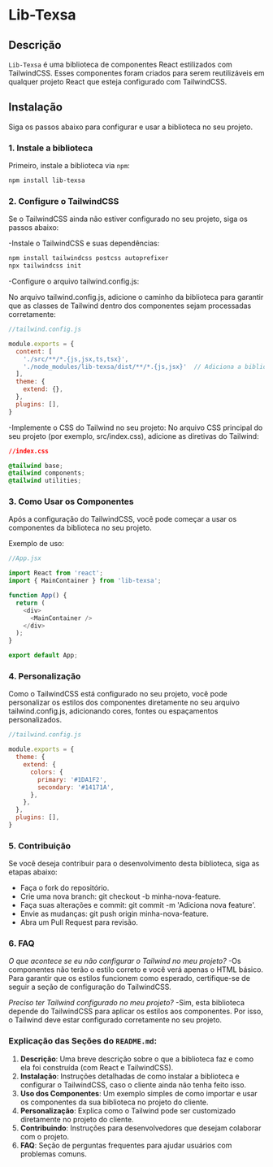 # Lib-Texsa

## Descrição

`Lib-Texsa` é uma biblioteca de componentes React estilizados com TailwindCSS. Esses componentes foram criados para serem reutilizáveis em qualquer projeto React que esteja configurado com TailwindCSS.

## Instalação

Siga os passos abaixo para configurar e usar a biblioteca no seu projeto.

### 1. Instale a biblioteca

Primeiro, instale a biblioteca via `npm`:

```bash
npm install lib-texsa
```

### 2. Configure o TailwindCSS

Se o TailwindCSS ainda não estiver configurado no seu projeto, siga os passos abaixo:

-Instale o TailwindCSS e suas dependências:


```bash
npm install tailwindcss postcss autoprefixer
npx tailwindcss init
```
-Configure o arquivo tailwind.config.js:

No arquivo tailwind.config.js, adicione o caminho da biblioteca para garantir que as classes de Tailwind dentro dos componentes sejam processadas corretamente:
```javascript
//tailwind.config.js

module.exports = {
  content: [
    './src/**/*.{js,jsx,ts,tsx}',
    './node_modules/lib-texsa/dist/**/*.{js,jsx}'  // Adiciona a biblioteca aqui
  ],
  theme: {
    extend: {},
  },
  plugins: [],
}
```
-Implemente o CSS do Tailwind no seu projeto:
No arquivo CSS principal do seu projeto (por exemplo, src/index.css), adicione as diretivas do Tailwind:

```css
//index.css

@tailwind base;
@tailwind components;
@tailwind utilities;
```

### 3. Como Usar os Componentes

Após a configuração do TailwindCSS, você pode começar a usar os componentes da biblioteca no seu projeto.

Exemplo de uso:

```javascript
//App.jsx

import React from 'react';
import { MainContainer } from 'lib-texsa';

function App() {
  return (
    <div>
      <MainContainer />
    </div>
  );
}

export default App;
```
### 4. Personalização

Como o TailwindCSS está configurado no seu projeto, você pode personalizar os estilos dos componentes diretamente no seu arquivo tailwind.config.js, adicionando cores, fontes ou espaçamentos personalizados.
```javascript
//tailwind.config.js

module.exports = {
  theme: {
    extend: {
      colors: {
        primary: '#1DA1F2',
        secondary: '#14171A',
      },
    },
  },
  plugins: [],
}
```
### 5. Contribuição

Se você deseja contribuir para o desenvolvimento desta biblioteca, siga as etapas abaixo:

- Faça o fork do repositório.
- Crie uma nova branch: git checkout -b minha-nova-feature.
- Faça suas alterações e commit: git commit -m 'Adiciona nova feature'.
- Envie as mudanças: git push origin minha-nova-feature.
- Abra um Pull Request para revisão.

### 6. FAQ

*O que acontece se eu não configurar o Tailwind no meu projeto?*
-Os componentes não terão o estilo correto e você verá apenas o HTML básico. Para garantir que os estilos funcionem como esperado, certifique-se de seguir a seção de configuração do TailwindCSS.

*Preciso ter Tailwind configurado no meu projeto?*
-Sim, esta biblioteca depende do TailwindCSS para aplicar os estilos aos componentes. Por isso, o Tailwind deve estar configurado corretamente no seu projeto.

### Explicação das Seções do `README.md`:

1. **Descrição**: Uma breve descrição sobre o que a biblioteca faz e como ela foi construída (com React e TailwindCSS).
2. **Instalação**: Instruções detalhadas de como instalar a biblioteca e configurar o TailwindCSS, caso o cliente ainda não tenha feito isso.
3. **Uso dos Componentes**: Um exemplo simples de como importar e usar os componentes da sua biblioteca no projeto do cliente.
4. **Personalização**: Explica como o Tailwind pode ser customizado diretamente no projeto do cliente.
5. **Contribuindo**: Instruções para desenvolvedores que desejam colaborar com o projeto.
6. **FAQ**: Seção de perguntas frequentes para ajudar usuários com problemas comuns.
